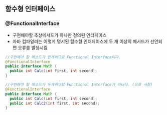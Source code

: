 ## 함수형 인터페이스

### @FunctionalInterface

- 구현해야할 추상메서드가 하나만 정의된 인터페이스
- 자바 컴파일러는 이렇게 명시된 함수형 인터페이스에 두 개 이상의 메서드가 선언되면 오류를 발생시킴

```java
//구현해야 할 메소드가 한개이므로 Functional Interface이다.
@FunctionalInterface
public interface Math {
  public int Calc(int first, int second);
}

//구현해야 할 메소드가 두개이므로 Functional Interface가 아니다. (오류 사항)
@FunctionalInterface
public interface Math {
  public int Calc(int first, int second);
  public int Calc2(int first, int second);
}
```



